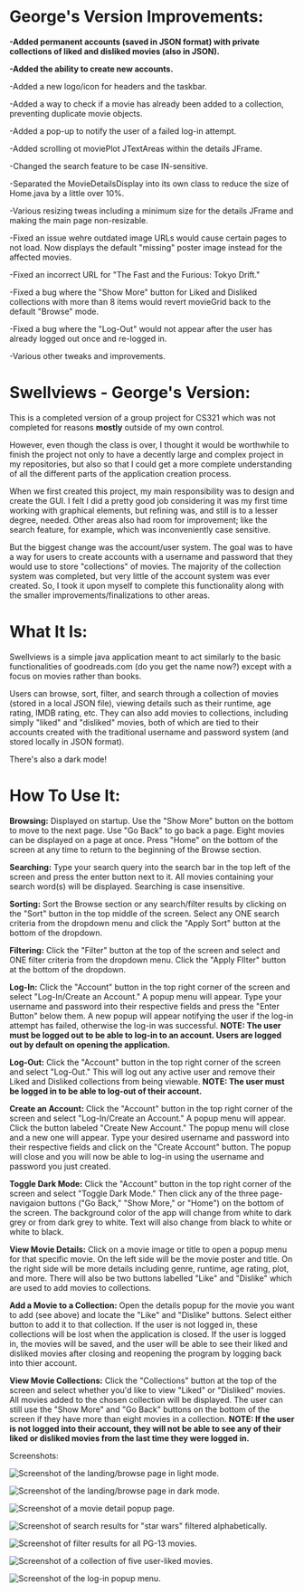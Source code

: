 # George's Version Improvements:
**-Added permanent accounts (saved in JSON format) with private collections of liked and disliked movies (also in JSON).**

**-Added the ability to create new accounts.**

-Added a new logo/icon for headers and the taskbar.

-Added a way to check if a movie has already been added to a collection, preventing duplicate movie objects.

-Added a pop-up to notify the user of a failed log-in attempt.

-Added scrolling ot moviePlot JTextAreas within the details JFrame.

-Changed the search feature to be case IN-sensitive.

-Separated the MovieDetailsDisplay into its own class to reduce the size of Home.java by a little over 10%.

-Various resizing tweas including a minimum size for the details JFrame and making the main page non-resizable.

-Fixed an issue wehre outdated image URLs would cause certain pages to not load. Now displays the default "missing" poster image instead for the affected movies.

-Fixed an incorrect URL for "The Fast and the Furious: Tokyo Drift."

-Fixed a bug where the "Show More" button for Liked and Disliked collections with more than 8 items would revert movieGrid back to the default "Browse" mode.

-Fixed a bug where the "Log-Out" would not appear after the user has already logged out once and re-logged in.

-Various other tweaks and improvements.

# Swellviews - George's Version:

This is a completed version of a group project for CS321 which was not completed for reasons **mostly** outside of my own control. 

However, even though the class is over, I thought it would be worthwhile to finish the project not only to have a decently large and complex project in my repositories, but also so that I could get a more complete understanding of all the different parts of the application creation process.

When we first created this project, my main responsibility was to design and create the GUI. I felt I did a pretty good job considering it was my first time working with graphical elements, but refining was, and still is to a lesser degree, needed. 
Other areas also had room for improvement; like the search feature, for example, which was inconveniently case sensitive. 

But the biggest change was the account/user system. The goal was to have a way for users to create accounts with a username and password that they would use to store "collections" of movies. 
The majority of the collection system was completed, but very little of the account system was ever created. 
So, I took it upon myself to complete this functionality along with the smaller improvements/finalizations to other areas. 

# What It Is:

Swellviews is a simple java application meant to act similarly to the basic functionalities of goodreads.com (do you get the name now?) except with a focus on movies rather than books.

Users can browse, sort, filter, and search through a collection of movies (stored in a local JSON file), viewing details such as their runtime, age rating, IMDB rating, etc. They can also add movies to collections, including simply "liked" and "disliked" movies, both of which are tied to their accounts created with the traditional username and password system (and stored locally in JSON format). 

There's also a dark mode! 

# How To Use It:

**Browsing:** Displayed on startup. Use the "Show More" button on the bottom to move to the next page. Use "Go Back" to go back a page. Eight movies can be displayed on a page at once. Press "Home" on the bottom of the screen at any time to return to the beginning of the Browse section. 

**Searching:** Type your search query into the search bar in the top left of the screen and press the enter button next to it. All movies containing your search word(s) will be displayed. Searching is case insensitive. 

**Sorting:** Sort the Browse section or any search/filter results by clicking on the "Sort" button in the top middle of the screen. Select any ONE search criteria from the dropdown menu and click the "Apply Sort" button at the bottom of the dropdown.

**Filtering:** Click the "Filter" button at the top of the screen and select and ONE filter criteria from the dropdown menu. Click the "Apply FIlter" button at the bottom of the dropdown.

**Log-In:** Click the "Account" button in the top right corner of the screen and select "Log-In/Create an Account." A popup menu will appear. Type your username and password into their respective fields and press the "Enter Button" below them. A new popup will appear notifying the user if the log-in attempt has failed, otherwise the log-in was successful. **NOTE: The user must be logged out to be able to log-in to an account. Users are logged out by default on opening the application.**

**Log-Out:** Click the "Account" button in the top right corner of the screen and select "Log-Out." This will log out any active user and remove their Liked and Disliked collections from being viewable. **NOTE: The user must be logged in to be able to log-out of their account.**

**Create an Account:** Click the "Account" button in the top right corner of the screen and select "Log-In/Create an Account." A popup menu will appear. Click the button labeled "Create New Account." The popup menu will close and a new one will appear. Type your desired username and password into their respective fields and click on the "Create Account" button. The popup will close and you will now be able to log-in using the username and password you just created. 

**Toggle Dark Mode:** Click the "Account" button in the top right corner of the screen and select "Toggle Dark Mode." Then click any of the three page-navigaion buttons ("Go Back," "Show More," or "Home") on the bottom of the screen. The background color of the app will change from white to dark grey or from dark grey to white. Text will also change from black to white or white to black. 

**View Movie Details:** Click on a movie image or title to open a popup menu for that specific movie. On the left side will be the movie poster and title. On the right side will be more details including genre, runtime, age rating, plot, and more. There will also be two buttons labelled "Like" and "Dislike" which are used to add movies to collections. 

**Add a Movie to a Collection:** Open the details popup for the movie you want to add (see above) and locate the "Like" and "Dislike" buttons. Select either button to add it to that collection. If the user is not logged in, these collections will be lost when the application is closed. If the user is logged in, the movies will be saved, and the user will be able to see their liked and disliked movies after closing and reopening the program by logging back into thier account. 

**View Movie Collections:** Click the "Collections" button at the top of the screen and select whether you'd like to view "Liked" or "Disliked" movies. All movies added to the chosen collection will be displayed. The user can still use the "Show More" and "Go Back" buttons on the bottom of the screen if they have more than eight movies in a collection. **NOTE: If the user is not logged into their account, they will not be able to see any of their liked or disliked movies from the last time they were logged in.**

Screenshots:

![Screenshot of the landing/browse page in light mode.](README_Images/Swellviews_LandingPage.jpg)

![Screenshot of the landing/browse page in dark mode.](README_Images/Swellviews_LandingPage_Darkmode.jpg)

![Screenshot of a movie detail popup page.](README_Images/Swellviews_DetailsPage.jpg)

![Screenshot of search results for "star wars" filtered alphabetically.](README_Images/Swellviews_SortAndSearch.jpg)

![Screenshot of filter results for all PG-13 movies.](README_Images/Swellviews_Filter.jpg)

![Screenshot of a collection of five user-liked movies.](README_Images/Swellviews_Liked.jpg)

![Screenshot of the log-in popup menu.](README_Images/Swellviews_Login.jpg)
